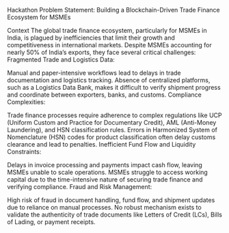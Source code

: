Hackathon Problem Statement: Building a Blockchain-Driven Trade Finance Ecosystem for MSMEs

Context
The global trade finance ecosystem, particularly for MSMEs in India, is plagued by inefficiencies that limit their growth and competitiveness in international markets. Despite MSMEs accounting for nearly 50% of India’s exports, they face several critical challenges:
Fragmented Trade and Logistics Data:


Manual and paper-intensive workflows lead to delays in trade documentation and logistics tracking.
Absence of centralized platforms, such as a Logistics Data Bank, makes it difficult to verify shipment progress and coordinate between exporters, banks, and customs.
Compliance Complexities:


Trade finance processes require adherence to complex regulations like UCP (Uniform Custom and Practice for Documentary Credit), AML (Anti-Money Laundering), and HSN classification rules.
Errors in Harmonized System of Nomenclature (HSN) codes for product classification often delay customs clearance and lead to penalties.
Inefficient Fund Flow and Liquidity Constraints:


Delays in invoice processing and payments impact cash flow, leaving MSMEs unable to scale operations.
MSMEs struggle to access working capital due to the time-intensive nature of securing trade finance and verifying compliance.
Fraud and Risk Management:


High risk of fraud in document handling, fund flow, and shipment updates due to reliance on manual processes.
No robust mechanism exists to validate the authenticity of trade documents like Letters of Credit (LCs), Bills of Lading, or payment receipts.
